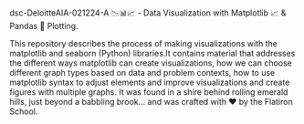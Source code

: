 dsc-DeloitteAIA-021224-A 📉📊📈 -  Data Visualization with Matplotlib 📈 & Pandas 🐼 Plotting.

This repository describes the process of making visualizations with the matplotlib and seaborn (Python) libraries.It contains material that addresses the different ways matplotlib can create visualizations, how we can choose different graph types based on data and problem contexts, how to use matplotlib syntax to adjust elements and improve visualizations and create figures with multiple graphs. It was found in a shire behind rolling emerald hills, just beyond a babbling brook... and was crafted with ❤️ by the Flatiron School.

[](https://media4.giphy.com/media/v1.Y2lkPTc5MGI3NjExcGUxa3RvbzJkb3BybmgwNGxpd2k4bzZjbWRxN3R0bTgxcmloem1oOSZlcD12MV9pbnRlcm5hbF9naWZfYnlfaWQmY3Q9Zw/nVsLCrW5iHf6E/giphy.gif)